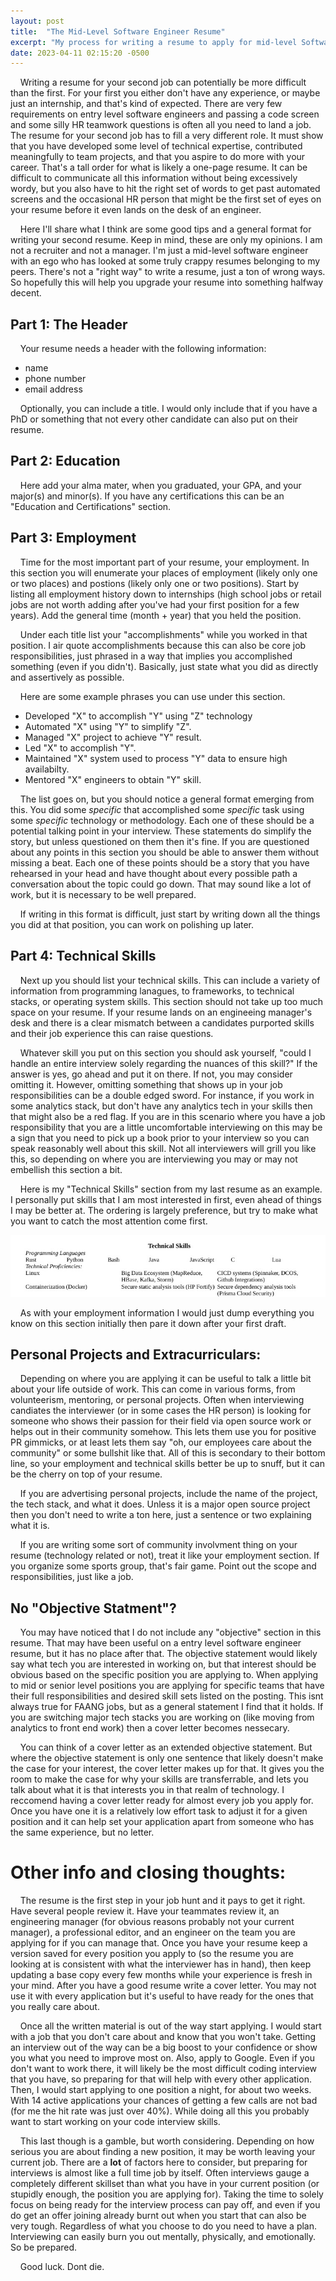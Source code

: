 ```yaml
---
layout: post
title:  "The Mid-Level Software Engineer Resume"
excerpt: "My process for writing a resume to apply for mid-level Software Engineer jobs."
date: 2023-04-11 02:15:20 -0500
---
```

&nbsp;&nbsp;&nbsp; Writing a resume for your second job can potentially be more
difficult than the first. For your first you either don't have any experience,
or maybe just an internship, and that's kind of expected. There are very few
requirements on entry level software engineers and passing a code screen and
some silly HR teamwork questions is often all you need to land a job. The
resume for your second job has to fill a very different role. It must show that
you have developed some level of technical expertise, contributed meaningfully
to team projects, and that you aspire to do more with your career. That's a
tall order for what is likely a one-page resume. It can be difficult to
communicate all this information without being excessively wordy, but you also
have to hit the right set of words to get past automated screens and the
occasional HR person that might be the first set of eyes on your resume before
it even lands on the desk of an engineer.

&nbsp;&nbsp;&nbsp; Here I'll share what I think are some good tips and a
general format for writing your second resume. Keep in mind, these are only my
opinions. I am not a recruiter and not a manager. I'm just a mid-level software
engineer with an ego who has looked at some truly crappy resumes belonging to
my peers. There's not a "right way" to write a resume, just a ton of wrong
ways. So hopefully this will help you upgrade your resume into something
halfway decent.

## Part 1: The Header
&nbsp;&nbsp;&nbsp; Your resume needs a header with the following information:
- name
- phone number
- email address

&nbsp;&nbsp;&nbsp; Optionally, you can include a title. I would only include
that if you have a PhD or something that not every other candidate can also put
on their resume.

## Part 2: Education
&nbsp;&nbsp;&nbsp; Here add your alma mater, when you graduated, your GPA, and
your major(s) and minor(s). If you have any certifications this can be an
"Education and Certifications" section.

## Part 3: Employment
&nbsp;&nbsp;&nbsp; Time for the most important part of your resume, your
employment. In this section you will enumerate your places of employment
(likely only one or two places) and postions (likely only one or two
positions). Start by listing all employment history down to internships (high
school jobs or retail jobs are not worth adding after you've had your first
position for a few years). Add the general time (month + year) that you held
the position.


&nbsp;&nbsp;&nbsp; Under each title list your "accomplishments" while you
worked in that position. I air quote accomplishments because this can also be
core job responsibilities, just phrased in a way that implies you accomplished
something (even if you didn't). Basically, just state what you did as directly
and assertively as possible.


&nbsp;&nbsp;&nbsp; Here are some example phrases you can use under this
section.

- Developed "X" to accomplish "Y" using "Z" technology
- Automated "X" using "Y" to simplify "Z".
- Managed "X" project to achieve "Y" result.
- Led "X" to accomplish "Y".
- Maintained "X" system used to process "Y" data to ensure high availabilty.
- Mentored "X" engineers to obtain "Y" skill.

&nbsp;&nbsp;&nbsp; The list goes on, but you should notice a general format
emerging from this. You did some _specific_ that accomplished some _specific_
task using some _specific_ technology or methodology. Each one of these should
be a potential talking point in your interview. These statements do simplify
the story, but unless questioned on them then it's fine. If you are questioned
about any points in this section you should be able to answer them without
missing a beat. Each one of these points should be a story that you have
rehearsed in your head and have thought about every possible path a
conversation about the topic could go down. That may sound like a lot of work,
but it is necessary to be well prepared.

&nbsp;&nbsp;&nbsp; If writing in this format is difficult, just start by
writing down all the things you did at that position, you can work on polishing
up later.

## Part 4: Technical Skills
&nbsp;&nbsp;&nbsp; Next up you should list your technical skills. This can
include a variety of information from programming lanagues, to frameworks, to
technical stacks, or operating system skills. This section should not take up
too much space on your resume. If your resume lands on an engineeing manager's
desk and there is a clear mismatch between a candidates purported skills and
their job experience this can raise questions.

&nbsp;&nbsp;&nbsp; Whatever skill you put on this section you should ask
yourself, "could I handle an entire interview solely regarding the nuances of this skill?" If the answer is yes, go ahead and put it on there. If not, you may
consider omitting it. However, omitting something that shows up in your job
responsibilities can be a double edged sword. For instance, if you work in some analytics
stack, but don't have any analytics tech in your skills then that might also be
a red flag. If you are in this scenario where you have a job responsibility that you
are a little uncomfortable interviewing on this may be a sign that you need to
pick up a book prior to your interview so you can speak reasonably well about
this skill. Not all interviewers will grill you like this, so depending on
where you are interviewing you may or may not embellish this section a bit.

&nbsp;&nbsp;&nbsp; Here is my "Technical Skills" section from my last resume as
an example. I personally put skills that I am most interested in first, even
ahead of things I may be better at. The ordering is largely preference, but try to make what you want to catch the most attention come first.

![technical skills](/assets/2023-04-11-mid-level-swe-resume/tech_skills_section.jpg)

&nbsp;&nbsp;&nbsp; As with your employment information I would just dump
everything you know on this section initially then pare it down after your
first draft.

## Personal Projects and Extracurriculars:

&nbsp;&nbsp;&nbsp; Depending on where you are applying it can be useful to talk
a little bit about your life outside of work. This can come in various forms,
from volunteerism, mentoring, or personal projects. Often when interviewing
candiates the interviewer (or in some cases the HR person) is looking for
someone who shows their passion for their field via open source work or helps
out in their community somehow. This lets them use you for positive PR
gimmicks, or at least lets them say "oh, our employees care about the
community" or some bullshit like that. All of this is secondary to their bottom
line, so your employment and technical skills better be up to snuff, but it
can be the cherry on top of your resume.

&nbsp;&nbsp;&nbsp; If you are advertising personal projects, include the name
of the project, the tech stack, and what it does. Unless it is a major open
source project then you don't need to write a ton here, just a sentence or two
explaining what it is.

&nbsp;&nbsp;&nbsp; If you are writing some sort of community involvment thing
on your resume (technology related or not), treat it like your employment
section. If you organize some sports group, that's fair game. Point out the
scope and responsibilities, just like a job.

## No "Objective Statment"?
&nbsp;&nbsp;&nbsp; You may have noticed that I do not include any "objective"
section in this resume. That may have been useful on a entry level software
engineer resume, but it has no place after that. The objective statement would
likely say what tech you are interested in working on, but that interest should
be obvious based on the specific position you are applying to. When applying to
mid or senior level positions you are applying for specific teams that have
their full responsibilities and desired skill sets listed on the posting. This
isnt always true for FAANG jobs, but as a general statement I find that it
holds. If you are switching major tech stacks you are working on (like moving
from analytics to front end work) then a cover letter becomes nessecary.

&nbsp;&nbsp;&nbsp; You can think of a cover letter as an extended objective
statement. But where the objective statement is only one sentence that likely
doesn't make the case for your interest, the cover letter makes up for that. It
gives you the room to make the case for why your skills are transferrable, and
lets you talk about what it is that interests you in that realm of technology.
I reccomend having a cover letter ready for almost every job you apply for.
Once you have one it is a relatively low effort task to adjust it for a given
position and it can help set your application apart from someone who has the
same experience, but no letter.

# Other info and closing thoughts:
&nbsp;&nbsp;&nbsp; The resume is the first step in your job hunt and it pays to
get it right. Have several people review it. Have your teammates review it, an
engineering manager (for obvious reasons probably not your current manager), a
professional editor, and an engineer on the team you are applying for if you
can manage that. Once you have your resume keep a version saved for every
position you apply to (so the resume you are looking at is consistent with what
the interviewer has in hand), then keep updating a base copy every few months
while your experience is fresh in your mind. After you have a good resume write
a cover letter. You may not use it with every application but it's useful to
have ready for the ones that you really care about.

&nbsp;&nbsp;&nbsp; Once all the written material is out of the way start
applying. I would start with a job that you don't care about and know that you
won't take. Getting an interview out of the way can be a big boost to your
confidence or show you what you need to improve most on. Also, apply to Google.
Even if you don't want to work there, it will likely be the most difficult
coding interview that you have, so preparing for that will help with every
other application. Then, I would start applying to one position a night, for
about two weeks. With 14 active applications your chances of getting a few
calls are not bad (for me the hit rate was just over 40%). While doing all this
you probably want to start working on your code interview skills.

&nbsp;&nbsp;&nbsp; This last though is a gamble, but worth considering.
Depending on how serious you are about finding a new position, it may be worth
leaving your current job. There are a **lot** of factors here to consider, but
preparing for interviews is almost like a full time job by itself. Often
interviews gauge a completely different skillset than what you have in your current
position (or stupidly enough, the position you are applying for). Taking the
time to solely focus on being ready for the interview process can pay off, and even if you do get an
offer joining already burnt out when you start that can also be very
tough. Regardless of what you choose to do you need to have a plan. Interviewing can
easily burn you out mentally, physically, and emotionally. So be prepared.

&nbsp;&nbsp;&nbsp; Good luck. Dont die.
